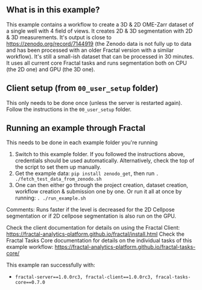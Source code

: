 ## What is in this example?
This example contains a workflow to create a 3D & 2D OME-Zarr dataset of a single well with 4 field of views. It creates 2D & 3D segmentation with 2D & 3D measurements. It's output is close to https://zenodo.org/record/7144919 (the Zenodo data is not fully up to data and has been processed with an older Fractal version with a similar workflow). It's still a small-ish dataset that can be processed in 30 minutes. It uses all current core Fractal tasks and runs segmentation both on CPU (the 2D one) and GPU (the 3D one).

## Client setup (from `00_user_setup` folder)
This only needs to be done once (unless the server is restarted again). Follow the instructions in the `00_user_setup` folder.

## Running an example through Fractal
This needs to be done in each example folder you're running
1. Switch to this example folder. If you followed the instructions above, credentials should be used automatically. Alternatively, check the top of the script to set them up manually.
2. Get the example data: `pip install zenodo_get`, then run `. ./fetch_test_data_from_zenodo.sh`
3. One can then either go through the project creation, dataset creation, workflow creation & submission one by one. Or run it all at once by running: `. ./run_example.sh`


Comments:
Runs faster if the level is decreased for the 2D Cellpose segmentation or if 2D cellpose segmentation is also run on the GPU.

Check the client documentation for details on using the Fractal Client: https://fractal-analytics-platform.github.io/fractal/install.html
Check the Fractal Tasks Core documentation for details on the individual tasks of this example workflow: https://fractal-analytics-platform.github.io/fractal-tasks-core/

This example ran successfully with:   
* `fractal-server==1.0.0rc3, fractal-client==1.0.0rc3, fracal-tasks-core==0.7.0`
